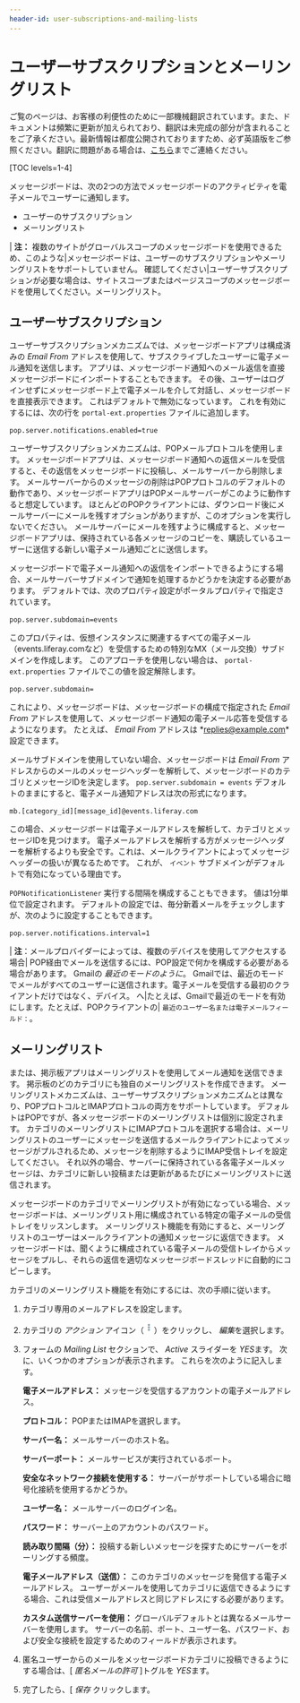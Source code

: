 ```yaml
---
header-id: user-subscriptions-and-mailing-lists
---
```


# ユーザーサブスクリプションとメーリングリスト

<p class="alert alert-info"><span class="wysiwyg-color-blue120">ご覧のページは、お客様の利便性のために一部機械翻訳されています。また、ドキュメントは頻繁に更新が加えられており、翻訳は未完成の部分が含まれることをご了承ください。最新情報は都度公開されておりますため、必ず英語版をご参照ください。翻訳に問題がある場合は、<a href="mailto:support-content-jp@liferay.com">こちら</a>までご連絡ください。</span></p>

[TOC levels=1-4]

メッセージボードは、次の2つの方法でメッセージボードのアクティビティを電子メールでユーザーに通知します。

  - ユーザーのサブスクリプション
  - メーリングリスト

| **注：** 複数のサイトがグローバルスコープのメッセージボードを使用できるため、このような|メッセージボードは、ユーザーのサブスクリプションやメーリングリストをサポートしていません。 確認してください|ユーザーサブスクリプションが必要な場合は、サイトスコープまたはページスコープのメッセージボードを使用してください。メーリングリスト。

## ユーザーサブスクリプション

ユーザーサブスクリプションメカニズムでは、メッセージボードアプリは構成済みの *Email From* アドレスを使用して、サブスクライブしたユーザーに電子メール通知を送信します。 アプリは、メッセージボード通知へのメール返信を直接メッセージボードにインポートすることもできます。 その後、ユーザーはログインせずにメッセージボード上で電子メールを介して対話し、メッセージボードを直接表示できます。 これはデフォルトで無効になっています。 これを有効にするには、次の行を `portal-ext.properties` ファイルに追加します。

    pop.server.notifications.enabled=true

ユーザーサブスクリプションメカニズムは、POPメールプロトコルを使用します。 メッセージボードアプリは、メッセージボード通知への返信メールを受信すると、その返信をメッセージボードに投稿し、メールサーバーから削除します。 メールサーバーからのメッセージの削除はPOPプロトコルのデフォルトの動作であり、メッセージボードアプリはPOPメールサーバーがこのように動作すると想定しています。 ほとんどのPOPクライアントには、ダウンロード後にメールサーバーにメールを残すオプションがありますが、このオプションを実行しないでください。 メールサーバーにメールを残すように構成すると、メッセージボードアプリは、保持されている各メッセージのコピーを、購読しているユーザーに送信する新しい電子メール通知ごとに送信します。

メッセージボードで電子メール通知への返信をインポートできるようにする場合、メールサーバーサブドメインで通知を処理するかどうかを決定する必要があります。 デフォルトでは、次のプロパティ設定がポータルプロパティで指定されています。

    pop.server.subdomain=events

このプロパティは、仮想インスタンスに関連するすべての電子メール（events.liferay.comなど）を受信するための特別なMX（メール交換）サブドメインを作成します。 このアプローチを使用しない場合は、 `portal-ext.properties` ファイルでこの値を設定解除します。

``` 
pop.server.subdomain= 
```

これにより、メッセージボードは、メッセージボードの構成で指定された *Email From* アドレスを使用して、メッセージボード通知の電子メール応答を受信するようになります。 たとえば、 *Email From* アドレスは *<replies@example.com>*設定できます。

メールサブドメインを使用していない場合、メッセージボードは *Email From* アドレスからのメールのメッセージヘッダーを解析して、メッセージボードのカテゴリとメッセージIDを決定します。 `pop.server.subdomain = events` デフォルトのままにすると、電子メール通知アドレスは次の形式になります。

    mb.[category_id][message_id]@events.liferay.com

この場合、メッセージボードは電子メールアドレスを解析して、カテゴリとメッセージIDを見つけます。 電子メールアドレスを解析する方がメッセージヘッダーを解析するよりも安全です。これは、メールクライアントによってメッセージヘッダーの扱いが異なるためです。 これが、 `イベント` サブドメインがデフォルトで有効になっている理由です。

`POPNotificationListener` 実行する間隔を構成することもできます。 値は1分単位で設定されます。 デフォルトの設定では、毎分新着メールをチェックしますが、次のように設定することもできます。

    pop.server.notifications.interval=1

| **注**：メールプロバイダーによっては、複数のデバイスを使用してアクセスする場合| POP経由でメールを送信するには、POP設定で何かを構成する必要がある場合があります。 Gmailの *最近のモードのように*。 Gmailでは、最近のモードでメールがすべてのユーザーに送信されます。電子メールを受信する最初のクライアントだけではなく、デバイス。 へ|たとえば、Gmailで最近のモードを有効にします。たとえば、POPクライアントの| `最近のユーザー名または電子メールフィールド：`。

## メーリングリスト

または、掲示板アプリはメーリングリストを使用してメール通知を送信できます。 掲示板のどのカテゴリにも独自のメーリングリストを作成できます。 メーリングリストメカニズムは、ユーザーサブスクリプションメカニズムとは異なり、POPプロトコルとIMAPプロトコルの両方をサポートしています。 デフォルトはPOPですが、各メッセージボードのメーリングリストは個別に設定されます。 カテゴリのメーリングリストにIMAPプロトコルを選択する場合は、メーリングリストのユーザーにメッセージを送信するメールクライアントによってメッセージがプルされるため、メッセージを削除するようにIMAP受信トレイを設定してください。 それ以外の場合、サーバーに保持されている各電子メールメッセージは、カテゴリに新しい投稿または更新があるたびにメーリングリストに送信されます。

メッセージボードのカテゴリでメーリングリストが有効になっている場合、メッセージボードは、メーリングリスト用に構成されている特定の電子メールの受信トレイをリッスンします。 メーリングリスト機能を有効にすると、メーリングリストのユーザーはメールクライアントの通知メッセージに返信できます。 メッセージボードは、聞くように構成されている電子メールの受信トレイからメッセージをプルし、それらの返信を適切なメッセージボードスレッドに自動的にコピーします。

カテゴリのメーリングリスト機能を有効にするには、次の手順に従います。

1.  カテゴリ専用のメールアドレスを設定します。

2.  カテゴリの *アクション* アイコン（![Actions](../../../../images/icon-actions.png)）をクリックし、 *編集*を選択します。

3.  フォームの *Mailing List* セクションで、 *Active* スライダーを *YES*ます。 次に、いくつかのオプションが表示されます。 これらを次のように記入します。

    **電子メールアドレス：** メッセージを受信するアカウントの電子メールアドレス。

    **プロトコル：** POPまたはIMAPを選択します。

    **サーバー名：** メールサーバーのホスト名。

    **サーバーポート：** メールサービスが実行されているポート。

    **安全なネットワーク接続を使用する：** サーバーがサポートしている場合に暗号化接続を使用するかどうか。

    **ユーザー名：** メールサーバーのログイン名。

    **パスワード：** サーバー上のアカウントのパスワード。

    **読み取り間隔（分）：** 投稿する新しいメッセージを探すためにサーバーをポーリングする頻度。

    **電子メールアドレス（送信）：** このカテゴリのメッセージを発信する電子メールアドレス。 ユーザーがメールを使用してカテゴリに返信できるようにする場合、これは受信メールアドレスと同じアドレスにする必要があります。

    **カスタム送信サーバーを使用：** グローバルデフォルトとは異なるメールサーバーを使用します。 サーバーの名前、ポート、ユーザー名、パスワード、および安全な接続を設定するためのフィールドが表示されます。

4.  匿名ユーザーからのメールをメッセージボードカテゴリに投稿できるようにする場合は、[ *匿名メールの許可* ]トグルを *YES*ます。

5.  完了したら、[ *保存* クリックします。
